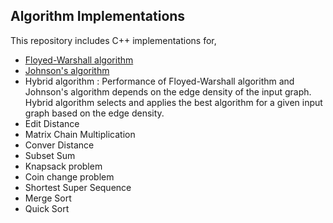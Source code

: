 ## Algorithm Implementations

This repository includes C++ implementations for,

* [Floyed-Warshall algorithm](https://en.wikipedia.org/wiki/Floyd%E2%80%93Warshall_algorithm)
* [Johnson's algorithm](https://en.wikipedia.org/wiki/Johnson%27s_algorithm)
* Hybrid algorithm : Performance of Floyed-Warshall algorithm and Johnson's algorithm depends on the edge density of the input graph. Hybrid algorithm selects and applies the best algorithm for a given input graph based on the edge density. 
* Edit Distance
* Matrix Chain Multiplication
* Conver Distance
* Subset Sum
* Knapsack problem
* Coin change problem
* Shortest Super Sequence
* Merge Sort
* Quick Sort


